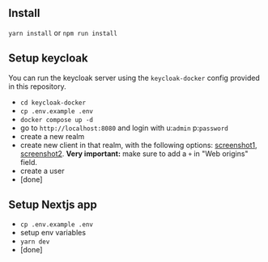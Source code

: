 ## Install
`yarn install` or `npm run install`

## Setup keycloak
You can run the keycloak server using the `keycloak-docker` config provided in this repository.
- `cd keycloak-docker`
- `cp .env.example .env`
- `docker compose up -d`
- go to `http://localhost:8080` and login with u:`admin` p:`password`
- create a new realm
- create new client in that realm, with the following options: [screenshot1](https://github.com/uaibo/nextjs-keycloak/blob/master/public/kc1.png), [screenshot2](https://github.com/uaibo/nextjs-keycloak/blob/master/public/kc2.png). **Very important:** make sure to add a `+` in "Web origins" field.
- create a user
- [done]


## Setup Nextjs app
- `cp .env.example .env`
- setup env variables
- `yarn dev`
- [done] 

